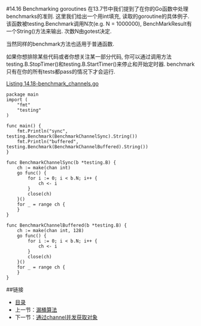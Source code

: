 #14.16 Benchmarking goroutines
在13.7节中我们提到了在你的Go函数中处理benchmarks的准则. 这里我们给出一个用int填充, 读取的goroutine的具体例子. 该函数被testing.Benchmark调用N次(e.g. N = 1000000), BenchMarkResult有一个String()方法来输出. 次数N由gotest决定.

当然同样的benchmark方法也适用于普通函数.

如果你想排除某些代码或者你想关注某一部分代码, 你可以通过调用方法testing.B.StopTimer()和testing.B.StartTimer()来停止和开始定时器. benchmark只有在你的所有tests都pass的情况下才会运行.

[Listing 14.18-benchmark_channels.go](example/chapter14/benchmark_channels.go)

	package main
	import (
    	"fmt"
    	"testing"
	)

	func main() {
    	fmt.Println("sync", testing.Benchmark(BenchmarkChannelSync).String())
    	fmt.Println("buffered", testing.Benchmark(BenchmarkChannelBuffered).String())
	}

	func BenchmarkChannelSync(b *testing.B) {
    	ch := make(chan int)
    	go func() {
        	for i := 0; i < b.N; i++ {
            	ch <- i
        	}
        	close(ch)
    	}()
    	for _ = range ch {
    	}
	}

	func BenchmarkChannelBuffered(b *testing.B) {
    	ch := make(chan int, 128)
    	go func() {
        	for i := 0; i < b.N; i++ {
            	ch <- i
        	}
        	close(ch)
    	}()
    	for _ = range ch {
		}
	}


##链接
- [目录](directory.md)
- 上一节：[漏桶算法](14.16.md)
- 下一节：[通过channel并发获取对象](14.17.md)
